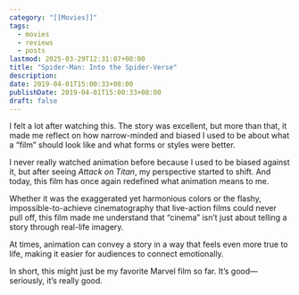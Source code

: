 ```yaml
---
category: "[[Movies]]"
tags:
  - movies
  - reviews
  - posts
lastmod: 2025-03-29T12:31:07+08:00
title: "Spider-Man: Into the Spider-Verse"
description: 
date: 2019-04-01T15:00:33+08:00
publishDate: 2019-04-01T15:00:33+08:00
draft: false
---
```

I felt a lot after watching this. The story was excellent, but more than that, it made me reflect on how narrow-minded and biased I used to be about what a “film” should look like and what forms or styles were better.  

I never really watched animation before because I used to be biased against it, but after seeing *Attack on Titan*, my perspective started to shift. And today, this film has once again redefined what animation means to me.  

Whether it was the exaggerated yet harmonious colors or the flashy, impossible-to-achieve cinematography that live-action films could never pull off, this film made me understand that “cinema” isn’t just about telling a story through real-life imagery.  

At times, animation can convey a story in a way that feels even more true to life, making it easier for audiences to connect emotionally.  

In short, this might just be my favorite Marvel film so far. It’s good—seriously, it’s really good.  

